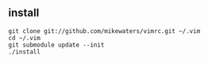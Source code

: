 ## install

    git clone git://github.com/mikewaters/vimrc.git ~/.vim
    cd ~/.vim
    git submodule update --init
    ./install

